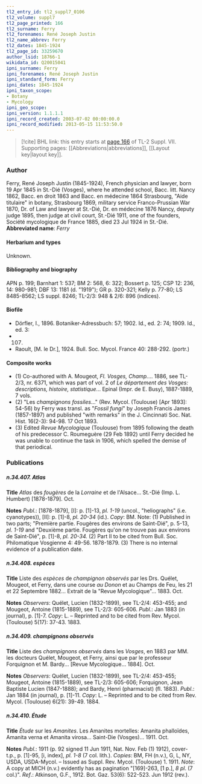 ```yaml
---
tl2_entry_id: tl2_suppl7_0106
tl2_volume: suppl7
tl2_page_printed: 166
tl2_surname: Ferry
tl2_forenames: René Joseph Justin
tl2_name_abbrev: Ferry
tl2_dates: 1845-1924
tl2_page_id: 33259670
author_lsid: 18766-1
wikidata_id: Q20015041
ipni_surname: Ferry
ipni_forenames: René Joseph Justin
ipni_standard_form: Ferry
ipni_dates: 1845-1924
ipni_taxon_scope: 
- Botany
- Mycology
ipni_geo_scope: 
ipni_version: 1.1.1.1
ipni_record_created: 2003-07-02 00:00:00.0
ipni_record_modified: 2013-05-15 11:53:50.0
---
```



> [!cite] BHL link: this entry starts at [page 166](https://www.biodiversitylibrary.org/page/33259670) of TL-2 Suppl. VII.
> Supporting pages: [[Abbreviations|abbreviations]], [[Layout key|layout key]].

### Author

Ferry, René Joseph Justin (1845-1924), French physician and lawyer, born 19 Apr 1845 in St.-Dié (Vosges), where he attended school, Bacc. litt. Nancy 1862, Bacc. en droit 1863 and Bacc. en médecine 1864 Strasbourg, "Aide titulaire" in botany, Strasbourg 1869, military service Franco-Prussian War 1870, Dr. of Law and lawyer at St.-Dié, Dr. en médecine 1876 Nancy, deputy judge 1895, then judge at civil court, St.-Dié 1911, one of the founders, Société mycologique de France 1885, died 23 Jul 1924 in St.-Dié. 
**Abbreviated name**: *Ferry*

#### Herbarium and types

Unknown.

#### Bibliography and biography

APN p. 199; Barnhart 1: 537; BM 2: 568, 6: 322; Bossert p. 125; CSP 12: 236, 14: 980-981; DBF 13: 1181 (d. "1919"); GR p. 320-321; Kelly p. 77-80; LS 8485-8562; LS suppl. 8246; TL-2/3: 948 & 2/6: 896 (indices).

#### Biofile

- Dörfler, I., 1896. Botaniker-Adressbuch: 57; 1902. Id., ed. 2: 74; 1909. Id., ed. 3:
- 107.
- Raoult, \[M. le Dr.\], 1924. Bull. Soc. Mycol. France 40: 288-292. (portr.)

#### Composite works

- (1) Co-authored with A. Mougeot, *Fl. Vosges, Champ.*... 1886, see TL-2/3, nr. 6371, which was part of vol. 2 of *Le département des Vosges: descriptions, histoire, statistique*... Epinal (Impr. de E. Busy), 1887-1889, 7 vols.
- (2) "Les *champignons fossiles*..." (Rev. Mycol. (Toulouse) \[Apr 1893\]: 54-56) by Ferry was transl. as "*Fossil fungi*" by Joseph Francis James (1857-1897) and published "with remarks" in the J. Cincinnati Soc. Nat. Hist. 16(2-3): 94-98. 17 Oct 1893.
- (3) Edited *Revue Mycologique* (Toulouse) from 1895 following the death of his predecessor C. Roumeguère (29 Feb 1892) until Ferry decided he was unable to continue the task in 1906, which spelled the demise of that periodical.

### Publications

##### n.34.407. Atlas

**Title**
*Atlas* des *fougères* de la *Lorraine* et de l'Alsace... St.-Dié (Imp. L. Humbert) \[1878-1879\]. Oct.

**Notes**
*Publ*.: \[1878-1879\], \[I\]: p. \[1\]-13, *pl. 1-19* (uncol., "heliographs" (i.e. cyanotypes)), \[II\]: p. \[1\]-8, *pl. 20-34* (id.). *Copy*: BM.
Note: (1) Published in two parts; "Première partie. Fougères des environs de Saint-Dié", p. 5-13, *pl. 1-19* and "Deuxième partie. Fougères qu'on ne trouve pas aux environs de Saint-Dié", p. \[1\]-8, *pl. 20-34.* (2) Part II to be cited from Bull. Soc. Philomatique Vosgienne 4: 49-56. 1878-1879. (3) There is no internal evidence of a publication date.

##### n.34.408. espèces

**Title**
Liste des *espèces* de *champignon observés* par les Drs. Quélet, Mougeot, et Ferry, dans une course *au Donon* et au Champs de Feu, les 21 et 22 Septembre 1882... Extrait de la "Revue Mycologìque"... 1883. Oct.

**Notes**
*Observers*: Quélet, Lucien (1832-1899), see TL-2/4: 453-455; and Mougeot, Antoine (1815-1889), see TL-2/3: 605-606.
*Publ*.: Jan 1883 (in journal), p. \[1\]-7. *Copy*: L. – Reprinted and to be cited from Rev. Mycol. (Toulouse) 5(17): 37-43. 1883.

##### n.34.409. champignons observés

**Title**
Liste des *champignons observés* dans les *Vosges*, en 1883 par MM. les docteurs Quélet, Mougeot, et Ferry, ainsi que par le professeur Forquignon et M. Bardy... \[Revue Mycologique... 1884\]. Oct.

**Notes**
*Observers*: Quélet, Lucien (1832-1899), see TL-2/4: 453-455; Mougeot, Antoine (1815-1889), see TL-2/3: 605-606; Forquignon, Jean Baptiste Lucien (1847-1888); and Bardy, Henri (pharmacist) (fl. 1883).
*Publ*.: Jan 1884 (in journal), p. \[1\]-11. *Copy*: L. – Reprinted and to be cited from Rev. Mycol. (Toulouse) 6(21): 39-49. 1884.

##### n.34.410. Étude

**Title**
*Étude* sur les *Amanites*. Les Amanites mortelles: Amanita phalloïdes, Amanita verna et Amanita virosa... Saint-Die (Vosges)... 1911. Oct.

**Notes**
*Publ*.: 1911 (p. 92 signed 11 Jun 1911, Nat. Nov. Feb (1) 1912), cover-t.p., p. \[1\]-95, \[i, index\], *pl. 1-8* (7 col. lith.). *Copies*: BM, FH (n.v.), G, L, NY, USDA, USDA-Mycol. – Issued as Suppl. Rev. Mycol. (Toulouse) 1. 1911.
*Note*: A copy at MICH (n.v.) evidently has as pagination "\[169\]-263, \[1 p.\], *8 pl*. (7 col.)".
*Ref*.: Atkinson, G.F., 1912. Bot. Gaz. 53(6): 522-523. Jun 1912 (rev.).

